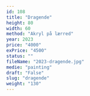 ```yaml
---
id: 108
title: "Dragende"
height: 80
width: 60
method: "Akryl på lærred"
year: 2023
price: "4000"
exPrice: "4500"
status: ""
fileName: "2023-dragende.jpg"
medie: "painting"
draft: "False"
slug: "dragende"
weight: "130"
---
```

